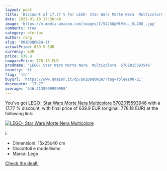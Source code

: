 ```yaml
---
layout: post
title: 'Discount of 17.77 % for LEGO- Star Wars Morte Nera  Multicolore '
date: 2021-01-10 17:30:40
image: 'https://m.media-amazon.com/images/I/51JhUpWtVzL._SL200_.jpg'
comments: true
category: ofertas
author: ring
slug: 'B01D9QON2W-it'
actualPrice: 639.9 EUR
currency: EUR
price: 639.9
comparePrice: 778.18 EUR
prodname: 'LEGO- Star Wars Morte Nera  Multicolore  5702015593946'
country: 'it'
flag: '🇮🇹'
buyurl: 'https://www.amazon.it/dp/B01D9QON2W/?tag=tolees00-21'
descuento: '17.77'
average: '546.2139999999998'
---
```


You've got [LEGO- Star Wars Morte Nera  Multicolore  5702015593946](https://www.amazon.it/dp/B01D9QON2W/?tag=tolees00-21) with a  17.77 % discount, with final price of 639.9 EUR (original: 778.18 EUR) at the following link:

[![LEGO- Star Wars Morte Nera  Multicolore ](https://m.media-amazon.com/images/I/51JhUpWtVzL._SL200_.jpg)](https://www.amazon.it/dp/B01D9QON2W/?tag=tolees00-21)

ℹ️:

- Dimensioni: 15x25x40 cm
- Giocattoli e modellismo
- Marca: Lego

[Check the deal!!](https://www.amazon.it/dp/B01D9QON2W/?tag=tolees00-21)
